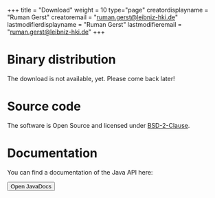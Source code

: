 +++
title = "Download"
weight = 10
type="page"
creatordisplayname = "Ruman Gerst"
creatoremail = "ruman.gerst@leibniz-hki.de"
lastmodifierdisplayname = "Ruman Gerst"
lastmodifieremail = "ruman.gerst@leibniz-hki.de"
+++

# Binary distribution

The download is not available, yet. Please come back later!


# Source code

The software is Open Source and licensed under [BSD-2-Clause](https://opensource.org/licenses/BSD-2-Clause).

# Documentation

You can find a documentation of the Java API here:

<button class="btn btn-info" type="button" onclick="location.href='/apidocs/index.html'"> Open JavaDocs</button>
